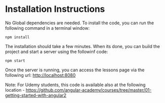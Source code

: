 # Installation Instructions

No Global dependencies are needed. To install the code, you can run the following command in a terminal window:

    npm install

The installation should take a few minutes. When its done, you can build the project and start a server using the followinf code:

    npm start


Once the server is running, you can access the lessons page via the following url: [http://localhost:8080](http://localhost:8080)


Note: For Udemy students, this code is available also at the following location - https://github.com/angular-academy/courses/tree/master/01-getting-started-with-angular2


